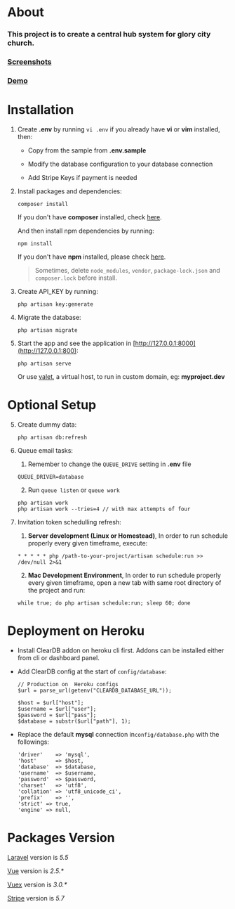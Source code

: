 # About

  ### This project is to create a central hub system for glory city church.

  ### [Screenshots](https://github.com/haog1/hub.gcc/wiki/Screenshots)

  ### [Demo](https://centralhub.glorycitychurch.com)
  
  
# Installation

1. Create __.env__ by running `vi .env` if you already have __vi__ or __vim__ installed, then:

   * Copy from the sample from __.env.sample__ 
   
   * Modify the database configuration to your database connection
   
   * Add Stripe Keys if payment is needed

2. Install packages and dependencies:
    ```
    composer install
    ```
    If you don't have __composer__ installed, check [here](https://getcomposer.org/doc/00-intro.md).
    
    And then install npm dependencies by running:
    ```
    npm install
    ```
    If you don't have __npm__ installed, please check [here](https://docs.npmjs.com/getting-started/installing-node).
    
    
    > Sometimes, delete `node_modules`, `vendor`, `package-lock.json` and `composer.lock` before install.
    

3. Create API_KEY by running:
    ```
    php artisan key:generate
    ```
    
4.  Migrate the database:
    ```
    php artisan migrate
    ```
    
5. Start the app and see the application in [http://127.0.0.1:8000](http://127.0.0.1:800):
    ```
    php artisan serve
    ```
    Or use [valet](https://laravel.com/docs/5.5/valet), a virtual host, to run in custom domain, eg: **myproject.dev**
    
# Optional Setup

5. Create dummy data:
    ```
    php artisan db:refresh
    ```    
        
6. Queue email tasks:
    
    1. Remember to change the `QUEUE_DRIVE` setting in **.env** file
    ```
    QUEUE_DRIVER=database
    ```
    
    2. Run `queue listen` or `queue work`
    ```
    php artisan work
    php artisan work --tries=4 // with max attempts of four 
    ```

7. Invitation token schedulling refresh:

    1. **Server development (Linux or Homestead)**, In order to run schedule properly every given timeframe, execute:
    ```
    * * * * * php /path-to-your-project/artisan schedule:run >> /dev/null 2>&1
    ```

    2. **Mac Development Environment**, In order to run schedule properly every given timeframe, open a new tab with same root directory of the project and run:
    ```
    while true; do php artisan schedule:run; sleep 60; done
    ```

# Deployment on Heroku

- Install ClearDB addon on heroku cli first. Addons can be installed either from cli or dashboard panel.

- Add ClearDB config at the start of `config/database`:
  ```
  // Production on  Heroku configs
  $url = parse_url(getenv("CLEARDB_DATABASE_URL"));

  $host = $url["host"];
  $username = $url["user"];
  $password = $url["pass"];
  $database = substr($url["path"], 1);
  ```

- Replace the default __mysql__ connection in`config/database.php` with the followings:
  ```
  'driver'    => 'mysql',
  'host'      => $host,
  'database'  => $database,
  'username'  => $username,
  'password'  => $password,
  'charset'   => 'utf8',
  'collation' => 'utf8_unicode_ci',
  'prefix'    => '',
  'strict' => true,
  'engine' => null,
  ```
  
# Packages Version

[Laravel](https://laravel.com/docs/5.5) version is _5.5_

[Vue](https://vuejs.org/v2/guide/) version is _2.5.*_

[Vuex](https://vuex.vuejs.org/en/intro.html) version is _3.0.*_

[Stripe](https://stripe.com.au) version is *5.7*

